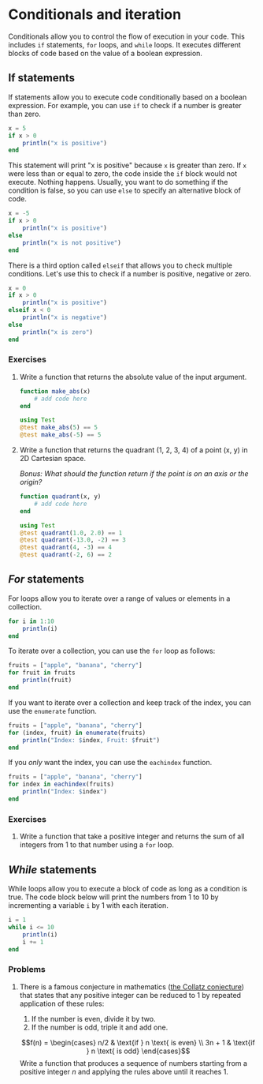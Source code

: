 # Conditionals and iteration

Conditionals allow you to control the flow of execution in your code.
This includes `if` statements, `for` loops, and `while` loops.
It executes different blocks of code based on the value of a boolean expression.


## If statements
If statements allow you to execute code conditionally based on a boolean expression.
For example, you can use `if` to check if a number is greater than zero.
```julia
x = 5
if x > 0
    println("x is positive")
end
```
This statement will print "x is positive" because `x` is greater than zero.
If `x` were less than or equal to zero, the code inside the `if` block would not execute.
Nothing happens.
Usually, you want to do something if the condition is false, so you can use `else` to specify an alternative block of code.
```julia
x = -5
if x > 0
    println("x is positive")
else
    println("x is not positive")
end
```

There is a third option called `elseif` that allows you to check multiple conditions.
Let's use this to check if a number is positive, negative or zero.
```julia
x = 0
if x > 0
    println("x is positive")
elseif x < 0
    println("x is negative")
else
    println("x is zero")
end
```

### Exercises
1. Write a function that returns the absolute value of the input argument.

    ```julia
    function make_abs(x)
        # add code here
    end

    using Test
    @test make_abs(5) == 5
    @test make_abs(-5) == 5
    ```

2. Write a function that returns the quadrant (1, 2, 3, 4) of a point (x, y) in 2D Cartesian space.

    *Bonus: What should the function return if the point is on an axis or the origin?*

    ```julia
    function quadrant(x, y)
        # add code here
    end

    using Test
    @test quadrant(1.0, 2.0) == 1
    @test quadrant(-13.0, -2) == 3
    @test quadrant(4, -3) == 4
    @test quadrant(-2, 6) == 2
    ```


## *For* statements
For loops allow you to iterate over a range of values or elements in a collection.

```julia
for i in 1:10
    println(i)
end
```

To iterate over a collection, you can use the `for` loop as follows:

```julia
fruits = ["apple", "banana", "cherry"]
for fruit in fruits
    println(fruit)
end
```

If you want to iterate over a collection and keep track of the index, you can use the `enumerate` function.

```julia
fruits = ["apple", "banana", "cherry"]
for (index, fruit) in enumerate(fruits)
    println("Index: $index, Fruit: $fruit")
end
```

If you *only* want the index, you can use the `eachindex` function.

```julia
fruits = ["apple", "banana", "cherry"]
for index in eachindex(fruits)
    println("Index: $index")
end
```


### Exercises
1. Write a function that take a positive integer and returns the sum of all integers from 1 to that number using a `for` loop.


## *While* statements
While loops allow you to execute a block of code as long as a condition is true.
The code block below will print the numbers from 1 to 10 by incrementing a variable `i` by 1 with each iteration.

```julia
i = 1
while i <= 10
    println(i)
    i += 1
end
```

### Problems
1. There is a famous conjecture in mathematics ([the Collatz conjecture](https://en.wikipedia.org/wiki/Collatz_conjecture)) that states that any positive integer can be reduced to 1 by repeated application of these rules:

    1. If the number is even, divide it by two.
    2. If the number is odd, triple it and add one.

    $$f(n) = \begin{cases}
        n/2 & \text{if } n \text{ is even} \\
        3n + 1 & \text{if } n \text{ is odd}
    \end{cases}$$
    Write a function that produces a sequence of numbers starting from a positive integer $n$ and applying the rules above until it reaches 1.

